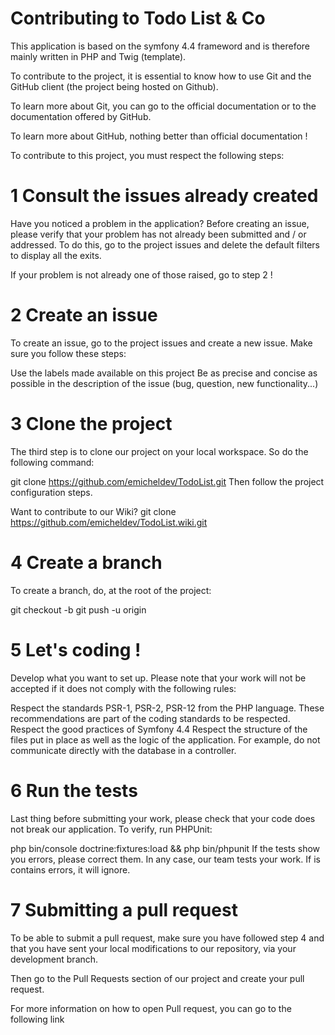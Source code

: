 # Contributing to Todo List & Co

This application is based on the symfony 4.4 frameword and is therefore mainly written in PHP and Twig (template).

To contribute to the project, it is essential to know how to use Git and the GitHub client (the project being hosted on Github).

To learn more about Git, you can go to the official documentation or to the documentation offered by GitHub.

To learn more about GitHub, nothing better than official documentation !

To contribute to this project, you must respect the following steps:

# 1 Consult the issues already created
Have you noticed a problem in the application? Before creating an issue, please verify that your problem has not already been submitted and / or addressed. To do this, go to the project issues and delete the default filters to display all the exits.

If your problem is not already one of those raised, go to step 2 !

# 2 Create an issue
To create an issue, go to the project issues and create a new issue. Make sure you follow these steps:

Use the labels made available on this project
Be as precise and concise as possible in the description of the issue (bug, question, new functionality...)
# 3 Clone the project
The third step is to clone our project on your local workspace. So do the following command:

git clone https://github.com/emicheldev/TodoList.git
Then follow the project configuration steps.

Want to contribute to our Wiki?
git clone https://github.com/emicheldev/TodoList.wiki.git
# 4 Create a branch
To create a branch, do, at the root of the project:

git checkout -b <branch-name>
git push -u origin <branch-name>
# 5 Let's coding !
Develop what you want to set up. Please note that your work will not be accepted if it does not comply with the following rules:

Respect the standards PSR-1, PSR-2, PSR-12 from the PHP language. These recommendations are part of the coding standards to be respected.
Respect the good practices of Symfony 4.4
Respect the structure of the files put in place as well as the logic of the application. For example, do not communicate directly with the database in a controller.
# 6 Run the tests
Last thing before submitting your work, please check that your code does not break our application. To verify, run PHPUnit:

php bin/console doctrine:fixtures:load && php bin/phpunit
If the tests show you errors, please correct them. In any case, our team tests your work. If is contains errors, it will ignore.

# 7 Submitting a pull request
To be able to submit a pull request, make sure you have followed step 4 and that you have sent your local modifications to our repository, via your development branch.

Then go to the Pull Requests section of our project and create your pull request.

For more information on how to open Pull request, you can go to the following link